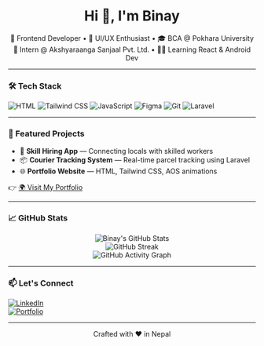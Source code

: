 <h1 align="center">Hi 👋, I'm Binay</h1>
<p align="center">
  🚀 Frontend Developer • 🎨 UI/UX Enthusiast • 🎓 BCA @ Pokhara University <br/>
  🌱 Intern @ Akshyaraanga Sanjaal Pvt. Ltd. • 👨‍💻 Learning React & Android Dev
</p>

---

### 🛠 Tech Stack
![HTML](https://img.shields.io/badge/-HTML5-E34F26?style=flat&logo=html5&logoColor=fff)
![Tailwind CSS](https://img.shields.io/badge/-TailwindCSS-38B2AC?style=flat&logo=tailwind-css&logoColor=white)
![JavaScript](https://img.shields.io/badge/-JavaScript-F7DF1E?style=flat&logo=javascript&logoColor=black)
![Figma](https://img.shields.io/badge/-Figma-333?style=flat&logo=figma)
![Git](https://img.shields.io/badge/-Git-F05032?style=flat&logo=git&logoColor=white)
![Laravel](https://img.shields.io/badge/-Laravel-FF2D20?style=flat&logo=laravel&logoColor=white)

---

### 📌 Featured Projects
- 🎯 **Skill Hiring App** — Connecting locals with skilled workers  
- 📦 **Courier Tracking System** — Real-time parcel tracking using Laravel  
- 🌐 **Portfolio Website** — HTML, Tailwind CSS, AOS animations  

👉 [🌍 Visit My Portfolio](https://your-portfolio-link.com)

---

### 📈 GitHub Stats
<p align="center">
  <img src="https://github-readme-stats.vercel.app/api?username=Im-binay&show_icons=true&theme=tokyonight" alt="Binay's GitHub Stats" />
  <br/>
  <img src="https://github-readme-streak-stats.herokuapp.com/?user=Im-binay&theme=tokyonight" alt="GitHub Streak" />
  <br/>
  <img src="https://github-readme-activity-graph.cyclic.app/graph?username=Im-binay&theme=tokyo-night&hide_border=true" alt="GitHub Activity Graph" />
</p>

---

### 📫 Let's Connect
[![LinkedIn](https://img.shields.io/badge/-LinkedIn-blue?style=flat&logo=linkedin)](https://linkedin.com/in/your-link)  
[![Portfolio](https://img.shields.io/badge/-Portfolio-black?style=flat&logo=web&logoColor=white)](https://your-portfolio-link.com)

---

<p align="center">
  Crafted with ❤️ in Nepal
</p>
